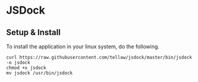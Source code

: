 # JSDock

## Setup & Install
To install the application in your linux system, do the following.

```
curl https://raw.githubusercontent.com/tellaw/jsdock/master/bin/jsdock -o jsdock
chmod +x jsdock
mv jsdock /usr/bin/jsdock
```

